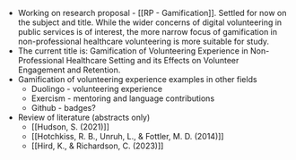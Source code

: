 - Working on research proposal - [[RP - Gamification]]. Settled for now on the subject and title. While the wider concerns of digital volunteering in public services is of interest, the more narrow focus of gamification in non-professional healthcare volunteering is more suitable for study.
- The current title is: Gamification of Volunteering Experience in Non-Professional Healthcare Setting and its Effects on Volunteer Engagement and Retention.
- Gamification of volunteering experience examples in other fields
	- Duolingo - volunteering experience
	- Exercism - mentoring and language contributions
	- Github - badges?
- Review of literature (abstracts only)
	- [[Hudson, S. (2021)]]
	- [[Hotchkiss, R. B., Unruh, L., & Fottler, M. D. (2014)]]
	- [[Hird, K., & Richardson, C. (2023)]]